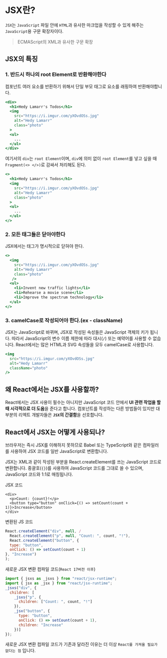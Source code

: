 # JSX란?

`JSX`는 `JavaScript` 파일 안에 `HTML`과 유사한 마크업을 작성할 수 있게 해주는 `JavaScript`용 구문 확장자이다.
> ECMAScript의 XML과 유사한 구문 확장

## JSX의 특징

### 1. 반드시 하나의 root Element로 반환해야한다

컴포넌트 여러 요소를 반환하기 위해서 단일 부모 태그로 요소를 래핑하여 반환해야합니다.

```jsx
<div>
  <h1>Hedy Lamarr's Todos</h1>
  <img 
    src="https://i.imgur.com/yXOvdOSs.jpg" 
    alt="Hedy Lamarr" 
    class="photo"
  >
  <ul>
    ...
  </ul>
</div>
```

여기서의 `div`는 `root Element`이며, `div`에 의미 없이 `root Element`를 넣고 싶을 때 `Fragment(<> </>)`로 감싸서 처리해도 된다.

```jsx
<>
  <h1>Hedy Lamarr's Todos</h1>
  <img 
    src="https://i.imgur.com/yXOvdOSs.jpg" 
    alt="Hedy Lamarr" 
    class="photo"
  >
  <ul>
    ...
  </ul>
</>
```

### 2. 모든 태그들은 닫아야한다

JSX에서는 태그가 명시적으로 닫혀야 한다.

```jsx
<>
  <img 
    src="https://i.imgur.com/yXOvdOSs.jpg" 
    alt="Hedy Lamarr" 
    class="photo"
   />
  <ul>
    <li>Invent new traffic lights</li>
    <li>Rehearse a movie scene</li>
    <li>Improve the spectrum technology</li>
  </ul>
</>
```

### 3. camelCase로 작성되어야 한다.(ex - className)

JSX는 JavaScript로 바뀌며, JSX로 작성된 속성들은 JavaScript 객체의 키가 됩니다. 따라서 JavaScript의 변수 이름 제한에 따라 대시(`/`) 또는 예약어를 사용할 수 없습니다. React에서는 많은 HTML과 SVG 속성들을 모두 camelCase로 사용합니다.

```jsx
<img 
  src="https://i.imgur.com/yXOvdOSs.jpg" 
  alt="Hedy Lamarr" 
  className="photo"
/>
```

## 왜 React에서는 JSX를 사용할까?

React에서는 JSX 사용이 필수는 아니지만 JavaScript 코드 안에서 **UI 관련 작업을 할때 시각적으로 더 도움**을 준다고 합니다. 컴포넌트를 작성하는 다른 방법들이 있지만 대부분의 리엑트 개발자들은 **`JSX`의 간결함**을 선호합니다.

## React에서 JSX는 어떻게 사용되나?

브라우저는 즉시 JSX를 이해하지 못하므로 Babel 또는 TypeScript와 같은 컴파일러를 사용하여 JSX 코드를 일반 JavaScript로 변환합니다.

JSX는 XML과 같이 작성된 부분을 React.createElement를 쓰는 JavaScript 코드로 변환합니다. 중괄호(`{}`)를 사용하여 JavaScript 코드를 그대로 쓸 수 있으며, JavaScript 코드와 1:1로 매칭됩니다.

JSX 코드

```JSX
<div>
  <p>Count: {count}!</p>
  <button type="button" onClick={() => setCount(count + 1)}>Increase</button>
</div>
```

변환된 JS 코드

```js
React.createElement("div", null, /
  React.createElement("p", null, "Count: ", count, "!"), 
  React.createElement("button", {
  type: "button",
  onClick: () => setCount(count + 1)
}, "Increase")
);
```

새로운 JSX 변환 컴파일 코드(`React 17버전 이후`)

```js
import { jsxs as _jsxs } from "react/jsx-runtime";
import { jsx as _jsx } from "react/jsx-runtime";
_jsxs("div", {
  children: [
    _jsxs("p", {
      children: ["Count: ", count, "!"]
    }),
    _jsx("button", {
      type: "button",
      onClick: () => setCount(count + 1),
      children: "Increase"
    })]
});
```

새로운 JSX 변환 컴파일 코드가 기존과 달라진 이유는 더 이상 `React를 가져올 필요가 없다는 점` 입니다.
